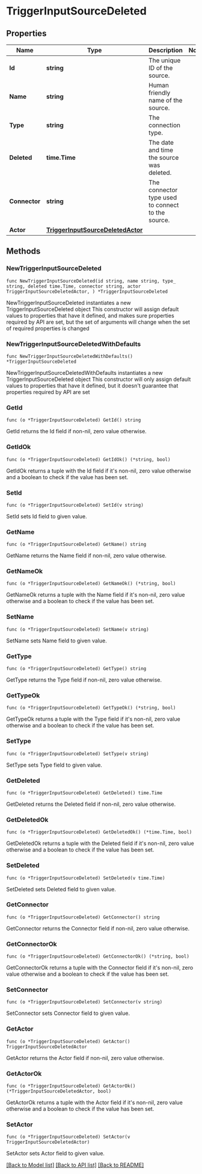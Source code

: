 # TriggerInputSourceDeleted

## Properties

Name | Type | Description | Notes
------------ | ------------- | ------------- | -------------
**Id** | **string** | The unique ID of the source. | 
**Name** | **string** | Human friendly name of the source. | 
**Type** | **string** | The connection type. | 
**Deleted** | **time.Time** | The date and time the source was deleted. | 
**Connector** | **string** | The connector type used to connect to the source. | 
**Actor** | [**TriggerInputSourceDeletedActor**](TriggerInputSourceDeletedActor.md) |  | 

## Methods

### NewTriggerInputSourceDeleted

`func NewTriggerInputSourceDeleted(id string, name string, type_ string, deleted time.Time, connector string, actor TriggerInputSourceDeletedActor, ) *TriggerInputSourceDeleted`

NewTriggerInputSourceDeleted instantiates a new TriggerInputSourceDeleted object
This constructor will assign default values to properties that have it defined,
and makes sure properties required by API are set, but the set of arguments
will change when the set of required properties is changed

### NewTriggerInputSourceDeletedWithDefaults

`func NewTriggerInputSourceDeletedWithDefaults() *TriggerInputSourceDeleted`

NewTriggerInputSourceDeletedWithDefaults instantiates a new TriggerInputSourceDeleted object
This constructor will only assign default values to properties that have it defined,
but it doesn't guarantee that properties required by API are set

### GetId

`func (o *TriggerInputSourceDeleted) GetId() string`

GetId returns the Id field if non-nil, zero value otherwise.

### GetIdOk

`func (o *TriggerInputSourceDeleted) GetIdOk() (*string, bool)`

GetIdOk returns a tuple with the Id field if it's non-nil, zero value otherwise
and a boolean to check if the value has been set.

### SetId

`func (o *TriggerInputSourceDeleted) SetId(v string)`

SetId sets Id field to given value.


### GetName

`func (o *TriggerInputSourceDeleted) GetName() string`

GetName returns the Name field if non-nil, zero value otherwise.

### GetNameOk

`func (o *TriggerInputSourceDeleted) GetNameOk() (*string, bool)`

GetNameOk returns a tuple with the Name field if it's non-nil, zero value otherwise
and a boolean to check if the value has been set.

### SetName

`func (o *TriggerInputSourceDeleted) SetName(v string)`

SetName sets Name field to given value.


### GetType

`func (o *TriggerInputSourceDeleted) GetType() string`

GetType returns the Type field if non-nil, zero value otherwise.

### GetTypeOk

`func (o *TriggerInputSourceDeleted) GetTypeOk() (*string, bool)`

GetTypeOk returns a tuple with the Type field if it's non-nil, zero value otherwise
and a boolean to check if the value has been set.

### SetType

`func (o *TriggerInputSourceDeleted) SetType(v string)`

SetType sets Type field to given value.


### GetDeleted

`func (o *TriggerInputSourceDeleted) GetDeleted() time.Time`

GetDeleted returns the Deleted field if non-nil, zero value otherwise.

### GetDeletedOk

`func (o *TriggerInputSourceDeleted) GetDeletedOk() (*time.Time, bool)`

GetDeletedOk returns a tuple with the Deleted field if it's non-nil, zero value otherwise
and a boolean to check if the value has been set.

### SetDeleted

`func (o *TriggerInputSourceDeleted) SetDeleted(v time.Time)`

SetDeleted sets Deleted field to given value.


### GetConnector

`func (o *TriggerInputSourceDeleted) GetConnector() string`

GetConnector returns the Connector field if non-nil, zero value otherwise.

### GetConnectorOk

`func (o *TriggerInputSourceDeleted) GetConnectorOk() (*string, bool)`

GetConnectorOk returns a tuple with the Connector field if it's non-nil, zero value otherwise
and a boolean to check if the value has been set.

### SetConnector

`func (o *TriggerInputSourceDeleted) SetConnector(v string)`

SetConnector sets Connector field to given value.


### GetActor

`func (o *TriggerInputSourceDeleted) GetActor() TriggerInputSourceDeletedActor`

GetActor returns the Actor field if non-nil, zero value otherwise.

### GetActorOk

`func (o *TriggerInputSourceDeleted) GetActorOk() (*TriggerInputSourceDeletedActor, bool)`

GetActorOk returns a tuple with the Actor field if it's non-nil, zero value otherwise
and a boolean to check if the value has been set.

### SetActor

`func (o *TriggerInputSourceDeleted) SetActor(v TriggerInputSourceDeletedActor)`

SetActor sets Actor field to given value.



[[Back to Model list]](../README.md#documentation-for-models) [[Back to API list]](../README.md#documentation-for-api-endpoints) [[Back to README]](../README.md)


